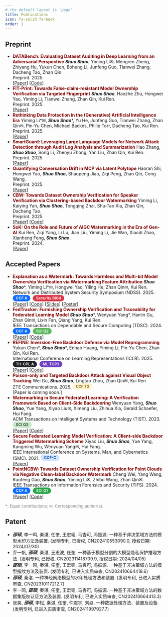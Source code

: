 ```yaml
---
# the default layout is 'page'
title: Publications
icon: fa-solid fa-book
order: 1
---
```


<style>
/* --- Badge Base Style (FIXED) --- */
.badge {
  display: inline-block;
  padding: 4px 10px;
  font-size: 12px;
  font-weight: 600;
  line-height: 1;
  text-align: center;
  white-space: nowrap;
  vertical-align: text-bottom; /* 修正了垂直对齐问题 */
  border-radius: 12px;
  margin-right: 4px;
}

/* --- SCI Series (Green Palette) --- */
.badge.sci-q1 { color: #fff; background-color: #28a745; } /* Q1: 卓越绿 */
.badge.sci-q2 { color: #fff; background-color: #5cb85c; } /* Q2: 健康绿 */
.badge.sci-q3 { color: #1e4620; background-color: #c8e6c9; } /* Q3: 清新绿 */
.badge.sci-q4 { color: #385e3a; background-color: #e8f5e9; } /* Q4: 淡雅绿 */

/* --- CCF Series (Blue Palette) --- */
.badge.ccf-a { color: #fff; background-color: #0d6efd; } /* A: 权威蓝 */
.badge.ccf-b { color: #fff; background-color: #3d8bfd; } /* B: 专业蓝 */
.badge.ccf-c { color: #014a99; background-color: #cfe2ff; } /* C: 清爽蓝 */

/* --- CCF-T Series (Orange/Yellow Palette) --- */
.badge.ccf-t1 { color: #fff; background-color: #fd7e14; } /* T1: 活力橙 */
.badge.ccf-t2 { color: #664d03; background-color: #fff3cd; } /* T2: 明亮黄 */
.badge.ccf-t3 { color: #614d2a; background-color: #fff9e8; } /* T3: 柔和杏 */

/* --- Special Recognition Series --- */
.badge.ml-top3 { color: #fff; background-color: #6f42c1; } /* ML TOP3: 创新紫 */
.badge.sec-big4 { color: #fff; background-color: #dc3545; } /* Security BIG4: 安全红 */

/* --- TH-CPL Series (Graphite Palette) --- */
/* A (vs CCF-A): 石墨黑 - 权威、稳重 */
.badge.th-cpl-a { color: #fff; background-color: #212529; }
/* B (vs CCF-B): 深空灰 - 专业、严谨 */
.badge.th-cpl-b { color: #fff; background-color: #6c757d; }
</style>

## Preprint

- <font color=Maroon><b>DATABench: Evaluating Dataset Auditing in Deep Learning from an Adversarial Perspective</b></font>
  ***Shuo Shao***, Yiming Li&#9993;, Mengren Zheng, Zhiyang Hu, Yukun Chen, Boheng Li, Junfeng Guo, Tianwei Zhang, Dacheng Tao, Zhan Qin.<br>
  Preprint. 2025.<br>
  [[Paper](https://arxiv.org/abs/2507.05622)] [[Code](https://github.com/shaoshuo-ss/DATABench)]
- <font color=Maroon><b>FIT-Print: Towards False-claim-resistant Model Ownership Verification via Targeted Fingerprint</b></font>
  ***Shuo Shao***, Haozhe Zhu, Hongwei Yao, Yiming Li, Tianwei Zhang, Zhan Qin, Kui Ren.<br>
  Preprint. 2025.<br>
  [[Paper](https://arxiv.org/abs/2501.15509)]
- <font color=Maroon><b>Rethinking Data Protection in the (Generative) Artificial Intelligence Era</b></font>
  Yiming Li\*&#9993;, ***Shuo Shao***\*, Yu He, Junfeng Guo, Tianwei Zhang, Zhan Qin&#9993;, Pin-Yu Chen, Michael Backes, Philip Torr, Dacheng Tao, Kui Ren.<br>
  Preprint. 2025.<br>
  [[Paper](https://arxiv.org/abs/2507.03034)]
- <font color=Maroon><b>SmartGuard: Leveraging Large Language Models for Network Attack Detection through Audit Log Analysis and Summarization</b></font>
  Hao Zhang, ***Shuo Shao***, Song Li, Zhenyu Zhong, Yan Liu, Zhan Qin, Kui Ren.<br>
  Preprint. 2025.<br>
  [[Paper](https://arxiv.org/abs/2506.16981)]
- <font color=Maroon><b>Quantifying Conversation Drift in MCP via Latent Polytope</b></font>
  Haoran Shi, Hongwei Yao, ***Shuo Shao***, Shaopeng Jiao, Ziqi Peng, Zhan Qin, Cong Wang.<br>
  Preprint. 2025.<br>
  [[Paper](https://arxiv.org/abs/2508.06418)]
- <font color=Maroon><b>CBW: Towards Dataset Ownership Verification for Speaker Verification via Clustering-based Backdoor Watermarking</b></font>
  Yiming Li, Kaiying Yan, ***Shuo Shao***, Tongqing Zhai, Shu-Tao Xia, Zhan Qin, Dacheng Tao.<br>
  Preprint. 2025.<br>
  [[Paper](https://arxiv.org/abs/2503.05794)] [[Code](https://github.com/Radiant0726/CBW)]
- <font color=Maroon><b>SoK: On the Role and Future of AIGC Watermarking in the Era of Gen-AI</b></font>
  Kui Ren, Ziqi Yang, Li Lu, Jian Liu, Yiming Li, Jie Wan, Xiaodi Zhao, Xianheng Feng, ***Shuo Shao***.<br>
  Preprint. 2024.<br>
  [[Paper](https://arxiv.org/abs/2411.11478)]

## Accepted Papers 

- <font color=Maroon><b>Explanation as a Watermark: Towards Harmless and Multi-bit Model Ownership Verification via Watermarking Feature Attribution</b></font>
  ***Shuo Shao***\*, Yiming Li\*&#9993;, Hongwei Yao, Yiling He, Zhan Qin&#9993;, Kui Ren.<br>
  Network and Distributed System Security Symposium (NDSS). 2025. <span class="badge ccf-a">CCF A</span> <span class="badge sec-big4">Security BIG4</span><br>
  [[Paper](https://arxiv.org/abs/2405.04825)] [[Code](https://github.com/shaoshuo-ss/EaaW)] [[Sildes](https://drive.google.com/file/d/1_xFE_Hrd63RO6FnS6-iLNZqEfi8LWN8b/view?usp=sharing)] [[Poster](https://drive.google.com/file/d/10yvkP86sH16ELQSW3oCnRkQNGRrYx64Y/view?usp=sharing)]
- <font color=Maroon><b>FedTracker: Furnishing Ownership Verification and Traceability for Federated Learning Model</b></font>
  ***Shuo Shao***\*, Wenyuan Yang\*, Hanlin Gu, Zhan Qin&#9993;, Lixin Fan, Qiang Yang, Kui Ren.<br>
  IEEE Transactions on Dependable and Secure Computing (TDSC). 2024. <span class="badge ccf-a">CCF A</span> <span class="badge sci-q2">SCI Q2</span><br>
  [[Paper](https://ieeexplore.ieee.org/document/10504977)] [[Code](https://github.com/shaoshuo-ss/FedTracker)]
- <font color=Maroon><b>REFINE: Inversion-Free Backdoor Defense via Model Reprogramming</b></font>
  Yukun Chen\*, ***Shuo Shao***\*, Enhao Huang, Yiming Li, Pin-Yu Chen, Zhan Qin, Kui Ren.<br>
  International Conference on Learning Representations (ICLR). 2025. <span class="badge th-cpl-a">TH-CPL A</span> <span class="badge ml-top3">ML TOP3</span><br>
  [[Paper](https://arxiv.org/abs/2502.18508)] [[Code](https://github.com/WhitolfChen/REFINE)]
- <font color=Maroon><b>Poison-only and Targeted Backdoor Attack against Visual Object Tracking</b></font>
  Wei Gu, ***Shuo Shao***, Lingtao Zhou, Zhan Qin&#9993;, Kui Ren<br>
  ZTE Communications. 2025. <span class="badge ccf-t2">CCF T2</span><br>
  [Paper is coming soon.]
- <font color=Maroon><b>Watermarking in Secure Federated Learning: A Verification Framework Based on Client-Side Backdooring</b></font>
  Wenyuan Yang, ***Shuo Shao***, Yue Yang, Xiyao Liu&#9993;, Ximeng Liu, Zhihua Xia, Gerald Schaefer, Hui Fang.<br>
  ACM Transactions on Intelligent Systems and Technology (TIST). 2023. <span class="badge sci-q3">SCI Q3</span><br>
  [[Paper](https://dl.acm.org/doi/full/10.1145/3630636)] [[Code](https://github.com/shaoshuo-ss/Watermark-Secure-FL)]
- <font color=Maroon><b>Secure Federated Learning Model Verification: A Client-side Backdoor Triggered Watermarking Scheme</b></font>
  Xiyao Liu, ***Shuo Shao***, Yue Yang, Kangming Wu, Wenyuan Yang&#9993;, Hui Fang.<br>
  IEEE International Conference on Systems, Man, and Cybernetics (SMC). 2021. <span class="badge ccf-c">CCF-C</span><br>
  [[Paper](https://ieeexplore.ieee.org/abstract/document/9658998/)]
- <font color=Maroon><b>PointNCBW: Towards Dataset Ownership Verification for Point Clouds via Negative Clean-label Backdoor Watermark</b></font>
  Cheng Wei, Yang Wang, Kuofeng Gao, ***Shuo Shao***, Yiming Li&#9993;, Zhibo Wang, Zhan Qin&#9993;<br>
  IEEE Transactions on Information Forensics and Security (TIFS). 2024. <span class="badge ccf-a">CCF A</span> <span class="badge sci-q1">SCI Q1</span><br>
  [[Paper](https://ieeexplore.ieee.org/abstract/document/10745757)] [[Code](https://github.com/weic0810/PointNCBW)]

<span style="color: gray;font-size: small;">*: Equal contributions; &#9993;: Corresponding author(s).</span>

## Patent

- ***邵硕***, 李一鸣, 秦湛, 任奎, 王宏韬, 马杏可, 冯振源. 一种基于非决策域方法的模型水印方法及装置. (发明专利, 已授权, CN202410553090.0, 授权日期: 2024/07/30)
- 乔一帆, ***邵硕***, 秦湛, 王志波, 任奎. 一种基于模型分割的大模型隐私保护推理方法. (发明专利, 已授权, CN202311418709.9, 授权日期: 2024/04/05)
- ***邵硕***, 李一鸣, 秦湛, 任奎, 王宏韬, 马杏可, 冯振源. 一种基于非决策域方法的模型指纹方法及装置. (发明专利, 已进入实质审查, CN202410664418.6)
- ***邵硕***, 秦湛. 一种神经网络模型的水印处理方法和装置. (发明专利, 已进入实质审查, CN202310117212.7)
- 李一鸣, ***邵硕***, 秦湛, 任奎, 王宏韬, 马杏可, 冯振源. 一种基于非决策域方法的数据集版权认证方法及装置. (发明专利, 已进入实质审查, CN202410664413.3)
- 张昊, ***邵硕***, 李松, 秦湛, 任奎, 仲震宇, 刘焱. 一种数据处理方法、装置及设备. (发明专利, 已进入实质审查, CN202411997927.7)
